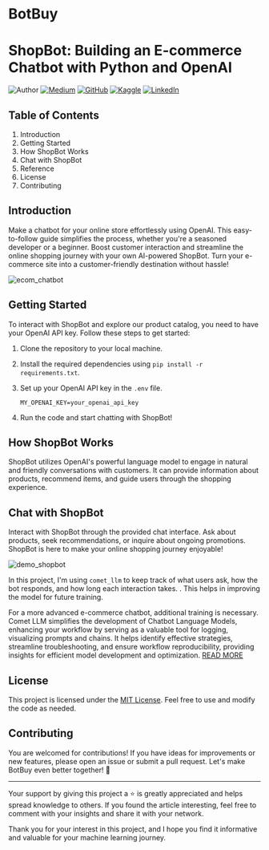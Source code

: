 # BotBuy
# ShopBot: Building an E-commerce Chatbot with Python and OpenAI

![Author](https://img.shields.io/badge/Author-Nhi%20Yen-brightgreen)
[![Medium](https://img.shields.io/badge/Medium-Follow%20Me-blue)](https://medium.com/@yennhi95zz/subscribe)
[![GitHub](https://img.shields.io/badge/GitHub-Follow%20Me-lightgrey)](https://github.com/yennhi95zz)
[![Kaggle](https://img.shields.io/badge/Kaggle-Follow%20Me-orange)](https://www.kaggle.com/nhiyen/code)
[![LinkedIn](https://img.shields.io/badge/LinkedIn-Connect%20with%20Me-informational)](https://www.linkedin.com/in/yennhi95zz/)

## Table of Contents
1. Introduction
2. Getting Started
3. How ShopBot Works
4. Chat with ShopBot
5. Reference
6. License
7. Contributing

## Introduction
Make a chatbot for your online store effortlessly using OpenAI. This easy-to-follow guide simplifies the process, whether you're a seasoned developer or a beginner. Boost customer interaction and streamline the online shopping journey with your own AI-powered ShopBot. Turn your e-commerce site into a customer-friendly destination without hassle!

![ecom_chatbot](https://ideainyou.com/wp-content/uploads/2022/12/Ecommerce-Chatbots-How-to-Improve-the-Usability-of-Your-Web-Store-1-2.png)

## Getting Started
To interact with ShopBot and explore our product catalog, you need to have your OpenAI API key. Follow these steps to get started:

1. Clone the repository to your local machine.
2. Install the required dependencies using `pip install -r requirements.txt`.
3. Set up your OpenAI API key in the `.env` file.

    `MY_OPENAI_KEY=your_openai_api_key`

4. Run the code and start chatting with ShopBot!

## How ShopBot Works
ShopBot utilizes OpenAI's powerful language model to engage in natural and friendly conversations with customers. It can provide information about products, recommend items, and guide users through the shopping experience.

## Chat with ShopBot
Interact with ShopBot through the provided chat interface. Ask about products, seek recommendations, or inquire about ongoing promotions. ShopBot is here to make your online shopping journey enjoyable!

![demo_shopbot](demo_shopbot.gif)

In this project, I'm using `comet_llm` to keep track of what users ask, how the bot responds, and how long each interaction takes. . This helps in improving the model for future training. 

For a more advanced e-commerce chatbot, additional training is necessary. Comet LLM simplifies the development of Chatbot Language Models, enhancing your workflow by serving as a valuable tool for logging, visualizing prompts and chains. It helps identify effective strategies, streamline troubleshooting, and ensure workflow reproducibility, providing insights for efficient model development and optimization. [READ MORE](https://github.com/comet-ml/comet-llm)

## License
This project is licensed under the [MIT License](LICENSE). Feel free to use and modify the code as needed.

## Contributing
You are welcomed for contributions! If you have ideas for improvements or new features, please open an issue or submit a pull request. Let's make BotBuy even better together! 🚀

----
Your support by giving this project a ⭐ is greatly appreciated and helps spread knowledge to others. If you found the article interesting, feel free to comment with your insights and share it with your network.


Thank you for your interest in this project, and I hope you find it informative and valuable for your machine learning journey.
